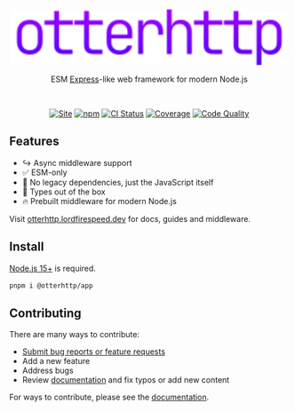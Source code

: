 <br /><br /><br />

<div align="center">
<img width="500px" src=".github/otterhttp.svg" alt="otterhttp" />

ESM [Express](https://expressjs.com/)-like web framework for modern Node.js

<br />

[![Site][site-badge]][site-url] 
[![npm][npm-img]][npm-url]
[![CI Status][gh-actions-img]][github-actions]
[![Coverage][cov-img]][cov-url] 
[![Code Quality][code-quality-img]][code-quality]

</div>


## Features

- :arrow_right_hook: Async middleware support
- :white_check_mark: ESM-only
- :rocket: No legacy dependencies, just the JavaScript itself
- :hammer: Types out of the box
- :fire: Prebuilt middleware for modern Node.js

Visit [otterhttp.lordfirespeed.dev](https://otterhttp.lordfirespeed.dev) for docs, guides and middleware.

## Install

[Node.js 15+](https://node.green/#ES2022) is required.

```sh
pnpm i @otterhttp/app
```

## Contributing

There are many ways to contribute:

- [Submit bug reports or feature requests](https://github.com/otterjs/otterhttp/issues)
- Add a new feature 
- Address bugs
- Review [documentation](https://otterhttp.lordfirespeed.dev/) and fix typos or add new
  content

For ways to contribute, please see the
[documentation](https://github.com/otterjs/otterhttp/blob/main/CONTRIBUTING.md).

[site-url]: https://otterhttp.lordfirespeed.dev
[npm-url]: https://npmjs.com/package/@otterhttp/app
[github-actions]: https://github.com/otterjs/otterhttp/actions
[gh-actions-img]: https://img.shields.io/github/actions/workflow/status/otterjs/otterhttp/main.yml?branch=main&style=for-the-badge&logo=github&label=&color=blueviolet
[cov-img]: https://img.shields.io/coveralls/github/OtterJS/otterhttp?style=for-the-badge&color=blueviolet
[cov-url]: https://coveralls.io/github/OtterJS/otterhttp
[code-quality-img]: https://img.shields.io/codefactor/grade/github/otterjs/otterhttp?style=for-the-badge&color=blueviolet
[code-quality]: https://www.codefactor.io/repository/github/otterjs/otterhttp
[npm-img]: https://img.shields.io/npm/dt/@otterhttp/app?style=for-the-badge&color=blueviolet&logo=npm&label=
[site-badge]: https://img.shields.io/badge/website-open-blueviolet?style=for-the-badge
